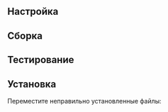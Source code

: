 <pkg :name="'isl'" instsize showsbu2></pkg>

## Настройка

<package-script :package="'isl'" :type="'configure'"></package-script>

## Сборка

<package-script :package="'isl'" :type="'build'"></package-script>

## Тестирование

<package-script :package="'isl'" :type="'test'"></package-script>

## Установка

<package-script :package="'isl'" :type="'install'"></package-script>

Переместите неправильно установленные файлы:

<package-script :package="'isl'" :type="'postinstall'"></package-script>


